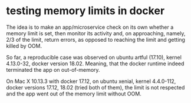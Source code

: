 # testing memory limits in docker

The idea is to make an app/microservice check on its own whether a memory limit is set,
then monitor its activity and, on approaching, namely, 2/3 of the limit, return errors,
as opposed to reaching the limit and getting killed by OOM.

So far, a reproducible case was observed on ubuntu artful (17.10),
kernel 4.13.0-32, docker version 18.02.
Meaning, that the docker runtime indeed terminated the app on out-of-memory.

On Mac X 10.13.3 with docker 17.12,
on ubuntu xenial, kernel 4.4.0-112, docker versions 17.12, 18.02 (tried both of them),
the limit is not respected and the app went out of the memory limit without OOM.



